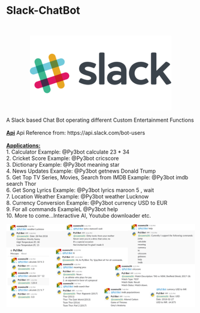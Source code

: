 <p style="text-align:center;">
<h1> Slack-ChatBot</h1>
</p>
<br>
<p style="text-align:center;">
<img src='https://github.com/shubh3695/ChatBot-Slack/blob/master/slack-logo.png' weight="100" height="200" alt="Main Logo"/>
</p>
A Slack based Chat Bot operating different Custom Entertainment Functions
<br><br>
<b><u>Api</b></u>
Api Reference from: https://api.slack.com/bot-users
<br><br>
<b><u>Applications:</u></b>
<br>
1. Calculator Example: @Py3bot calculate 23 * 34<br>
2. Cricket Score Example: @Py3bot cricscore<br>
3. Dictionary Example: @Py3bot meaning star<br>
4. News Updates Example: @Py3bot getnews Donald Trump<br>
5. Get Top TV Series, Movies, Search from IMDB Example: @Py3bot imdb search Thor<br>
6. Get Song Lyrics Example: @Py3bot lyrics maroon 5 , wait <br>
7. Location Weather Example: @Py3bot weather Lucknow<br>
8. Currency Conversion Example: @Py3bot currency USD to EUR<br>
9. For all commands ExampleL @Py3bot help<br>
10. More to come...Interactive AI, Youtube downloader etc.
<br>
<p style="text-align:center;">
<img src='https://github.com/shubh3695/ChatBot-Slack/blob/master/Untitled.png' alt="Demo"/>
</p>
